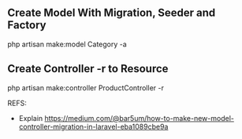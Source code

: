 ## Create Model With Migration, Seeder and Factory

php artisan make:model Category -a

## Create Controller -r to Resource
php artisan make:controller ProductController -r






REFS:
- Explain https://medium.com/@bar5um/how-to-make-new-model-controller-migration-in-laravel-eba1089cbe9a
